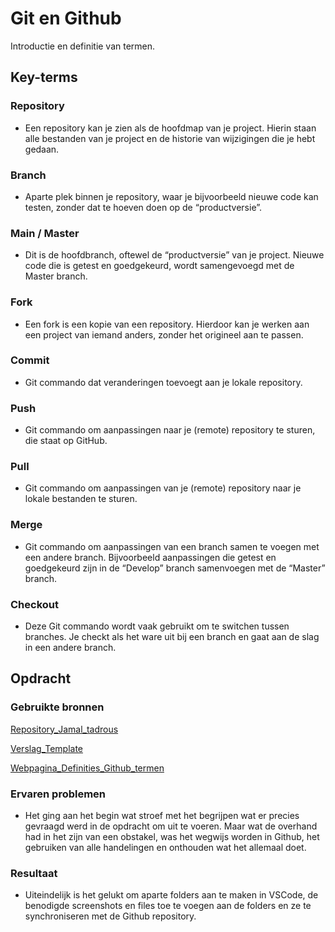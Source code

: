 # Git en Github
Introductie en definitie van termen.
 

 
## Key-terms
### Repository
-   Een repository kan je zien als de hoofdmap van je project. Hierin staan alle bestanden van je project en de historie van wijzigingen die je hebt gedaan.
### Branch
-   Aparte plek binnen je repository, waar je bijvoorbeeld nieuwe code kan testen, zonder dat te hoeven doen op de “productversie”.
### Main / Master
-   Dit is de hoofdbranch, oftewel de “productversie” van je project. Nieuwe code die is getest en goedgekeurd, wordt samengevoegd met de Master branch.
### Fork
-   Een fork is een kopie van een repository. Hierdoor kan je werken aan een project van iemand anders, zonder het origineel aan te passen.
### Commit
-   Git commando dat veranderingen toevoegt aan je lokale repository.
### Push
-   Git commando om aanpassingen naar je (remote) repository te sturen, die staat op GitHub.
### Pull  
-   Git commando om aanpassingen van je (remote) repository naar je lokale bestanden te sturen.
### Merge
-   Git commando om aanpassingen van een branch samen te voegen met een andere branch. Bijvoorbeeld aanpassingen die getest en goedgekeurd zijn in de “Develop” branch samenvoegen met de “Master” branch.
### Checkout
-   Deze Git commando wordt vaak gebruikt om te switchen tussen branches. Je checkt als het ware uit bij een branch en gaat aan de slag in een andere branch.
  
  
## Opdracht
### Gebruikte bronnen
[Repository_Jamal_tadrous](https://github.com/JamalTadrous/cloud-6-repo-JamalTadrous)

[Verslag_Template](https://github.com/JamalTadrous/cloud-6-repo-JamalTadrous/blob/main/00_templates/opdracht.md)

[Webpagina_Definities_Github_termen](https://programmeerplaats.nl/wat-is-github/#Betekenissen_van_GitHub_termen)



### Ervaren problemen
-   Het ging aan het begin wat stroef met het begrijpen wat er precies gevraagd werd in de opdracht om uit te voeren. Maar wat de overhand had in het zijn van een obstakel, was het wegwijs worden in Github, het gebruiken van alle handelingen en onthouden wat het allemaal doet.



### Resultaat
-   Uiteindelijk is het gelukt om aparte folders aan te maken in VSCode, de benodigde screenshots en files toe te voegen aan de folders en ze te synchroniseren met de Github repository.